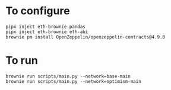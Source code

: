 # To configure

```
pipx inject eth-brownie pandas
pipx inject eth-brownie eth-abi
brownie pm install OpenZeppelin/openzeppelin-contracts@4.9.0
```


# To run

```
brownie run scripts/main.py --network=base-main
brownie run scripts/main.py --network=optimism-main
```